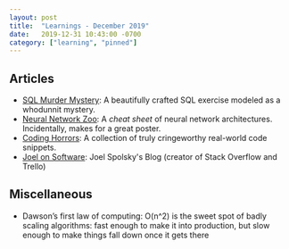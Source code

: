 ```yaml
---
layout: post
title:  "Learnings - December 2019"
date:   2019-12-31 10:43:00 -0700
category: ["learning", "pinned"]
---
```


## Articles

 * [SQL Murder Mystery](https://mystery.knightlab.com/): A beautifully crafted SQL exercise modeled as a whodunnit mystery.
 * [Neural Network Zoo](https://www.asimovinstitute.org/neural-network-zoo/): A _cheat sheet_ of neural network architectures. Incidentally, makes for a great poster.
 * [Coding Horrors](https://blog.petdance.com/2019/06/19/collection-of-coding-horrors/): A collection of truly cringeworthy real-world code snippets.
 * [Joel on Software](https://www.joelonsoftware.com/): Joel Spolsky's Blog (creator of Stack Overflow and Trello)

## Miscellaneous

 * Dawson’s first law of computing: O(n^2) is the sweet spot of badly scaling algorithms: fast enough to make it into production, but slow enough to make things fall down once it gets there
